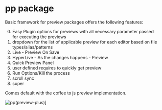 # pp package

Basic framework for preview packages
offers the following features:

0. Easy Plugin options for previews with all necessary parameter passed for executing the previews
1. dropdown for the list of applicable preview for each editor based on file types/alias/patterns
2. Live - Preview On Save
3. HyperLive - As the changes happens - Preview
4. Quick Preview Panel
5. user defined requires to quickly get preview
6. Run Options/Kill the process
7. scroll sync
8. super

Comes default with the coffee to js preview implementation.

![pp(preview-plus)](https://raw.github.com/skandasoft/pp/master/PP.png)]
